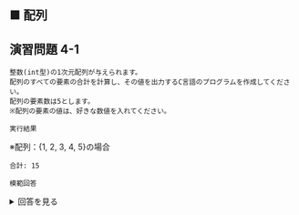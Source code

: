 ## ■ 配列

## 演習問題 4-1

```
整数(int型)の1次元配列が与えられます。
配列のすべての要素の合計を計算し、その値を出力するC言語のプログラムを作成してください。
配列の要素数は5とします。
※配列の要素の値は、好きな数値を入れてください。
```

`実行結果`

※配列：{1, 2, 3, 4, 5}の場合

```
合計: 15
```

`模範回答`
<details>
<summary>回答を見る</summary>

```c
#include <stdio.h>

main()
{
    int numbers[5] = {1, 2, 3, 4, 5};
    int sum = 0;

    for(int i = 0; i < 5; i++) {
        sum += numbers[i];
    }

    printf("合計: %d\n", sum);
}
```
</details>